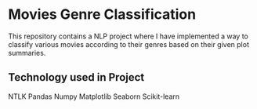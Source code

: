 # Movies Genre Classification
This repository contains a NLP project where I have implemented a way to classify various movies according to their genres based on their given plot summaries.

## Technology used in Project 
NTLK 
Pandas 
Numpy 
Matplotlib
Seaborn
Scikit-learn

